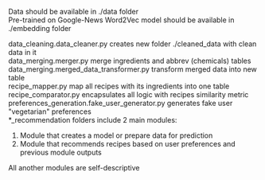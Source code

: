 Data should be available in ./data folder  
Pre-trained on Google-News Word2Vec model should be available in ./embedding folder  

data_cleaning.data_cleaner.py creates new folder ./cleaned_data with clean data in it  
data_merging.merger.py merge ingredients and abbrev (chemicals) tables  
data_merging.merged_data_transformer.py transform merged data into new table  
recipe_mapper.py map all recipes with its ingredients into one table  
recipe_comparator.py encapsulates all logic with recipes similarity metric  
preferences_generation.fake_user_generator.py generates fake user "vegetarian" preferences  
*_recommendation folders include 2 main modules:  
  1) Module that creates a model or prepare data for prediction  
  2) Module that recommends recipes based on user preferences and previous module outputs  
 
All another modules are self-descriptive  
